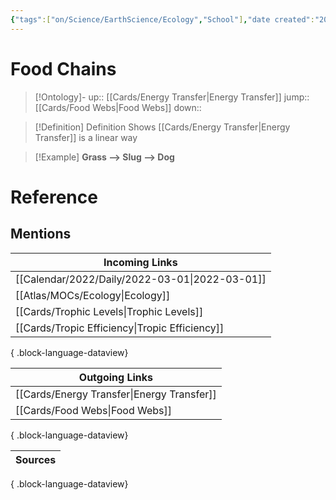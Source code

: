 ```yaml
---
{"tags":["on/Science/EarthScience/Ecology","School"],"date created":"2022-01-18 Tue","edited":"2023-04-06 Thu","dg-publish":true,"permalink":"/cards/food-chains/","dgPassFrontmatter":true}
---
```


# Food Chains

> [!Ontology]-
> up:: [[Cards/Energy Transfer\|Energy Transfer]]
> jump:: [[Cards/Food Webs\|Food Webs]]
> down:: 

> [!Definition] Definition
> Shows [[Cards/Energy Transfer\|Energy Transfer]] is a linear way

> [!Example]
> **Grass --> Slug --> Dog**

# Reference

## Mentions

| Incoming Links                                    |
| ------------------------------------------------- |
| [[Calendar/2022/Daily/2022-03-01\|2022-03-01]] |
| [[Atlas/MOCs/Ecology\|Ecology]]                |
| [[Cards/Trophic Levels\|Trophic Levels]]       |
| [[Cards/Tropic Efficiency\|Tropic Efficiency]] |

{ .block-language-dataview}

| Outgoing Links                                |
| --------------------------------------------- |
| [[Cards/Energy Transfer\|Energy Transfer]] |
| [[Cards/Food Webs\|Food Webs]]             |

{ .block-language-dataview}

| Sources |
| ------- |

{ .block-language-dataview}